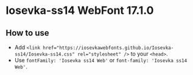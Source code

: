# Iosevka-ss14 WebFont 17.1.0

## How to use

- Add `<link href="https://iosevkawebfonts.github.io/Iosevka-ss14/Iosevka-ss14.css" rel="stylesheet" />` to your `<head>`.
- Use `fontFamily: 'Iosevka ss14 Web'` or `font-family: 'Iosevka ss14 Web'`.
